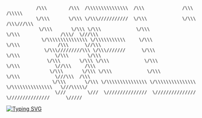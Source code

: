                /\\\        /\\\  /\\\\\\\\\\\\\\\  /\\\              /\\\                   /\\\\\    
               \/\\\       \/\\\ \/\\\///////////  \/\\\             \/\\\                 /\\\///\\\    
                \/\\\       \/\\\ \/\\\             \/\\\             \/\\\               /\\\/  \///\\\     
                 \/\\\\\\\\\\\\\\\ \/\\\\\\\\\\\     \/\\\             \/\\\              /\\\      \//\\\    
                  \/\\\/////////\\\ \/\\\///////      \/\\\             \/\\\             \/\\\       \/\\\    
                   \/\\\       \/\\\ \/\\\             \/\\\             \/\\\             \//\\\     /\\\   
                    \/\\\       \/\\\ \/\\\             \/\\\             \/\\\             \///\\\  /\\\ 
                     \/\\\       \/\\\ \/\\\\\\\\\\\\\\\ \/\\\\\\\\\\\\\\\ \/\\\\\\\\\\\\\\\   \///\\\\\/
                      \///        \///  \///////////////  \///////////////  \///////////////      \/////



[![Typing SVG](https://readme-typing-svg.demolab.com/?lines=I+am+a+fullstack+dev;I+love+coding+and+building+apps)](https://git.io/typing-svg)
